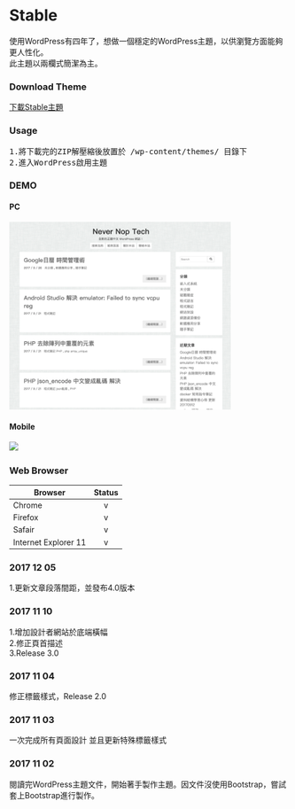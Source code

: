 # Stable
使用WordPress有四年了，想做一個穩定的WordPress主題，以供瀏覽方面能夠更人性化。  
此主題以兩欄式簡潔為主。

### Download Theme
<a href="https://github.com/unromanticman/stable/releases">下載Stable主題</a>

### Usage
<pre>
1.將下載完的ZIP解壓縮後放置於 /wp-content/themes/ 目錄下
2.進入WordPress啟用主題
</pre>

### DEMO
#### PC  
<img width="400" src="https://github.com/unromanticman/stable/blob/master/screenshot.png?raw=true">  

#### Mobile
<img width="300" src="https://i.imgur.com/QD2Mia5.png">

### Web Browser
| Browser        | Status         |
| ------------- |:-------------:|
| Chrome      | v | 
| Firefox      | v      |   
| Safair | v      |    
| Internet Explorer 11 | v      |    

### 2017 12 05
1.更新文章段落間距，並發布4.0版本  


### 2017 11 10
1.增加設計者網站於底端橫幅  
2.修正頁首描述  
3.Release 3.0  


### 2017 11 04
修正標籤樣式，Release 2.0

### 2017 11 03
一次完成所有頁面設計
並且更新特殊標籤樣式

### 2017 11 02
閱讀完WordPress主題文件，開始著手製作主題。因文件沒使用Bootstrap，嘗試套上Bootstrap進行製作。
